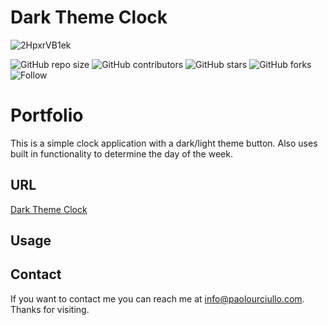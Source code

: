 # Dark Theme Clock


![2HpxrVB1ek](https://user-images.githubusercontent.com/67667160/116763879-159ebd00-a9ed-11eb-890f-9120eee0b6c5.gif)



![GitHub repo size](https://img.shields.io/github/repo-size/paolourciullo/darkThemeClock)
![GitHub contributors](https://img.shields.io/github/contributors/paolourciullo/darkThemeClock)
![GitHub stars](https://img.shields.io/github/stars/paolourciullo/darkThemeClock?style=social)
![GitHub forks](https://img.shields.io/github/forks/paolourciullo/darkThemeClock?style=social)
![Follow](https://img.shields.io/twitter/follow/paolo__init__?style=social)



# Portfolio

This is a simple clock application with a dark/light theme button.  Also uses built in functionality to determine the day of the week.


## URL
[Dark Theme Clock](https://paolourciullo.github.io/darkThemeClock/)




## Usage


## Contact

If you want to contact me you can reach me at <info@paolourciullo.com>.  Thanks for visiting.


